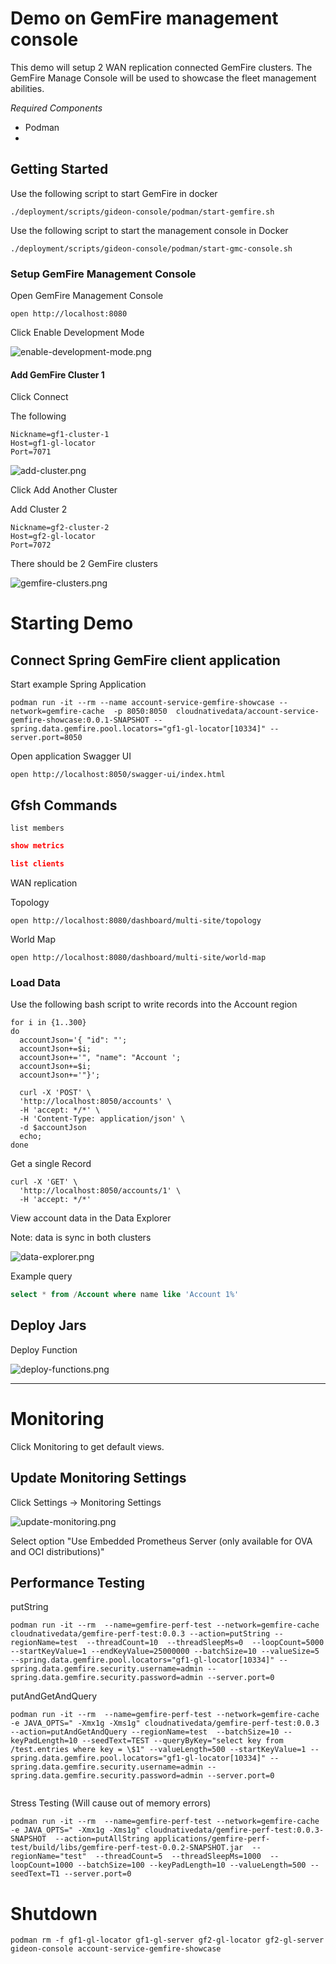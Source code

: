 # Demo on GemFire management console


This demo will setup 2 WAN replication connected GemFire clusters.
The GemFire Manage Console will be used to showcase the fleet
management abilities.


*Required Components*

- Podman
- 

## Getting Started

Use the following script to start GemFire in docker

```shell
./deployment/scripts/gideon-console/podman/start-gemfire.sh
```

Use the following script to start the management console in Docker

```shell
./deployment/scripts/gideon-console/podman/start-gmc-console.sh
```



### Setup GemFire Management Console

Open GemFire Management Console

```shell
open http://localhost:8080
```

Click Enable Development Mode

![enable-development-mode.png](docs/enable-development-mode.png)


#### Add GemFire Cluster 1

Click Connect 


The following

```properties
Nickname=gf1-cluster-1
Host=gf1-gl-locator
Port=7071
```

![add-cluster.png](docs/add-cluster.png)


Click Add Another Cluster

Add Cluster 2


```properties
Nickname=gf2-cluster-2
Host=gf2-gl-locator
Port=7072
```

There should be 2 GemFire clusters

![gemfire-clusters.png](docs/gemfire-clusters.png)


# Starting Demo


## Connect Spring GemFire client application

Start example Spring Application

```shell
podman run -it --rm --name account-service-gemfire-showcase --network=gemfire-cache  -p 8050:8050  cloudnativedata/account-service-gemfire-showcase:0.0.1-SNAPSHOT --spring.data.gemfire.pool.locators="gf1-gl-locator[10334]" --server.port=8050
```
Open application Swagger UI


```shell
open http://localhost:8050/swagger-ui/index.html
```

## Gfsh Commands

```shell
list members
```

```json
show metrics
```


```json
list clients
```

WAN replication


Topology

```shell
open http://localhost:8080/dashboard/multi-site/topology
```

World Map
```shell
open http://localhost:8080/dashboard/multi-site/world-map
```


### Load Data

Use the following bash script to write records into the Account region

```shell
for i in {1..300}
do
  accountJson='{ "id": "';
  accountJson+=$i;
  accountJson+='", "name": "Account ';
  accountJson+=$i;
  accountJson+='"}';

  curl -X 'POST' \
  'http://localhost:8050/accounts' \
  -H 'accept: */*' \
  -H 'Content-Type: application/json' \
  -d $accountJson
  echo;  
done
```

Get a single Record

```shell
curl -X 'GET' \
  'http://localhost:8050/accounts/1' \
  -H 'accept: */*'
```

View account data in the Data Explorer

Note: data is sync in both clusters

![data-explorer.png](docs/data-explorer.png)


Example query 

```sql
select * from /Account where name like 'Account 1%'
```

## Deploy Jars

Deploy Function

![deploy-functions.png](docs/deploy-functions.png)


----------------------------------
# Monitoring

Click Monitoring to get default views.


## Update Monitoring Settings

Click Settings -> Monitoring Settings

![update-monitoring.png](docs/update-monitoring.png)

Select option "Use Embedded Prometheus Server (only available for OVA and OCI distributions)"


## Performance Testing

putString

```shell
podman run -it --rm  --name=gemfire-perf-test --network=gemfire-cache cloudnativedata/gemfire-perf-test:0.0.3 --action=putString --regionName=test  --threadCount=10  --threadSleepMs=0  --loopCount=5000 --startKeyValue=1 --endKeyValue=25000000 --batchSize=10 --valueSize=5 --spring.data.gemfire.pool.locators="gf1-gl-locator[10334]" --spring.data.gemfire.security.username=admin --spring.data.gemfire.security.password=admin --server.port=0
```


putAndGetAndQuery

```shell
podman run -it --rm  --name=gemfire-perf-test --network=gemfire-cache -e JAVA_OPTS=" -Xmx1g -Xms1g" cloudnativedata/gemfire-perf-test:0.0.3 --action=putAndGetAndQuery --regionName=test  --batchSize=10 --keyPadLength=10 --seedText=TEST --queryByKey="select key from /test.entries where key = \$1" --valueLength=500 --startKeyValue=1 --spring.data.gemfire.pool.locators="gf1-gl-locator[10334]" --spring.data.gemfire.security.username=admin --spring.data.gemfire.security.password=admin --server.port=0


```



Stress Testing (Will cause out of memory errors)

```shell
podman run -it --rm  --name=gemfire-perf-test --network=gemfire-cache -e JAVA_OPTS=" -Xmx1g -Xms1g" cloudnativedata/gemfire-perf-test:0.0.3-SNAPSHOT  --action=putAllString applications/gemfire-perf-test/build/libs/gemfire-perf-test-0.0.2-SNAPSHOT.jar  --regionName="test"  --threadCount=5  --threadSleepMs=1000  --loopCount=1000 --batchSize=100 --keyPadLength=10 --valueLength=500 --seedText=T1 --server.port=0
```


# Shutdown

```shell
podman rm -f gf1-gl-locator gf1-gl-server gf2-gl-locator gf2-gl-server gideon-console account-service-gemfire-showcase
```


